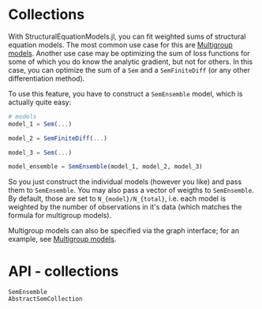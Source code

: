 # Collections

With StructuralEquationModels.jl, you can fit weighted sums of structural equation models. 
The most common use case for this are [Multigroup models](@ref). 
Another use case may be optimizing the sum of loss functions for some of which you do know the analytic gradient, but not for others. 
In this case, you can optimize the sum of a `Sem` and a `SemFiniteDiff` (or any other differentiation method).

To use this feature, you have to construct a `SemEnsemble` model, which is actually quite easy:

```julia
# models
model_1 = Sem(...)

model_2 = SemFiniteDiff(...)

model_3 = Sem(...)

model_ensemble = SemEnsemble(model_1, model_2, model_3)
```

So you just construct the individual models (however you like) and pass them to `SemEnsemble`.
You may also pass a vector of weigths to `SemEnsemble`. By default, those are set to ``N_{model}/N_{total}``, i.e. each model is weighted by the number of observations in it's data (which matches the formula for multigroup models).

Multigroup models can also be specified via the graph interface; for an example, see [Multigroup models](@ref).

# API - collections

```@docs
SemEnsemble
AbstractSemCollection
```